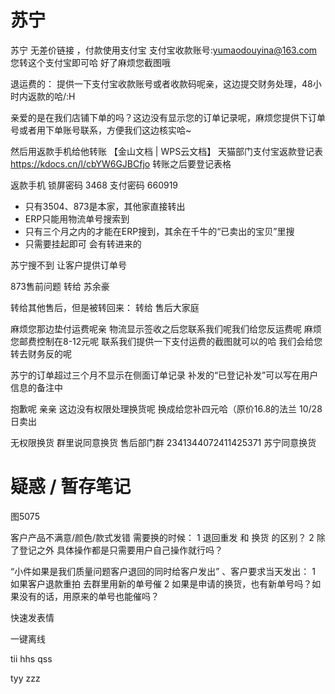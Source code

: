 # 苏宁

苏宁
无差价链接 ，付款使用支付宝
支付宝收款账号:yumaodouyina@163.com
您转这个支付宝即可哈 好了麻烦您截图哦

退运费的：
提供一下支付宝收款账号或者收款码呢亲，这边提交财务处理，48小时内返款的哈/:H


亲爱的是在我们店铺下单的吗？这边没有显示您的订单记录呢，麻烦您提供下订单号或者用下单账号联系，方便我们这边核实哈~

然后用返款手机给他转账
【金山文档 | WPS云文档】 天猫部门支付宝返款登记表
https://kdocs.cn/l/cbYW6GJBCfjo
转账之后要登记表格

返款手机
锁屏密码 3468 
支付密码 660919

- 只有3504、873是本家，其他家直接转出
- ERP只能用物流单号搜索到
- 只有三个月之内的才能在ERP搜到，其余在千牛的“已卖出的宝贝”里搜
- 只需要挂起即可 会有转进来的

苏宁搜不到
让客户提供订单号

873售前问题
转给 苏余豪

转给其他售后，但是被转回来：
转给 售后大家庭

麻烦您那边垫付运费呢亲   物流显示签收之后您联系我们呢我们给您反运费呢 麻烦您邮费控制在8-12元呢  联系我们提供一下支付运费的截图就可以的哈 我们会给您转去财务反的呢

苏宁的订单超过三个月不显示在侧面订单记录
补发的“已登记补发”可以写在用户信息的备注中


抱歉呢 亲亲 这边没有权限处理换货呢
换成给您补四元哈（原价16.8的法兰 10/28日卖出

无权限换货
群里说同意换货
售后部门群
2341344072411425371 苏宁同意换货

# 疑惑 / 暂存笔记

图5075


客户产品不满意/颜色/款式发错 需要换的时候：
1 退回重发 和 换货 的区别？
2 除了登记之外 具体操作都是只需要用户自己操作就行吗？

“小件如果是我们质量问题客户退回的同时给客户发出” 、客户要求当天发出：
1 如果客户退款重拍 去群里用新的单号催
2 如果是申请的换货，也有新单号吗？如果没有的话，用原来的单号也能催吗？

快速发表情

一键离线

tii 
hhs
qss

tyy
zzz
